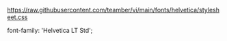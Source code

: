 https://raw.githubusercontent.com/teamber/vi/main/fonts/helvetica/stylesheet.css

font-family: 'Helvetica LT Std';

